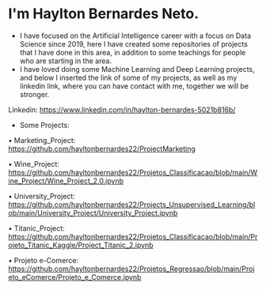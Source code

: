 

<!--
**hayltonbernardes22/hayltonbernardes22** is a ✨ _special_ ✨ repository because its `README.md` (this file) appears on your GitHub profile.

Here are some ideas to get you started:

- 🔭 I’m currently working on ...
- 🌱 I’m currently learning ...
- 👯 I’m looking to collaborate on ...
- 🤔 I’m looking for help with ...
- 💬 Ask me about ...
- 📫 How to reach me: ...
- 😄 Pronouns: ...
- ⚡ Fun fact: ...
-->

# **I'm Haylton Bernardes Neto.**

- I have focused on the Artificial Intelligence career with a focus on Data Science since 2019, here I have created some repositories of projects that I have done in this area, in addition to some teachings for people who are starting in the area.
- I have loved doing some Machine Learning and Deep Learning projects, and below I inserted the link of some of my projects, as well as my linkedin link, where you can have contact with me, together we will be stronger.

Linkedin: https://www.linkedin.com/in/haylton-bernardes-5021b816b/

- Some Projects:

• Marketing_Project: https://github.com/hayltonbernardes22/ProjectMarketing

• Wine_Project: https://github.com/hayltonbernardes22/Projetos_Classificacao/blob/main/Wine_Project/Wine_Project_2.0.ipynb

• University_Project: https://github.com/hayltonbernardes22/Projects_Unsupervised_Learning/blob/main/University_Project/University_Project.ipynb

• Titanic_Project: https://github.com/hayltonbernardes22/Projetos_Classificacao/blob/main/Projeto_Titanic_Kaggle/Project_Titanic_2.ipynb

• Projeto e-Comerce: https://github.com/hayltonbernardes22/Projetos_Regressao/blob/main/Projeto_eComerce/Projeto_e_Comerce.ipynb
